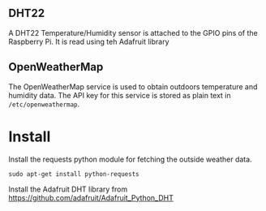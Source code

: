 ## DHT22

A DHT22 Temperature/Humidity sensor is attached to the GPIO pins of the Raspberry Pi. It is read using teh Adafruit library

## OpenWeatherMap

The OpenWeatherMap service is used to obtain outdoors temperature and humidity data. The API key for this service is stored as plain text in ```/etc/openweathermap```.

# Install

Install the requests python module for fetching the outside weather data.
```
sudo apt-get install python-requests
```

Install the Adafruit DHT library from
https://github.com/adafruit/Adafruit_Python_DHT

